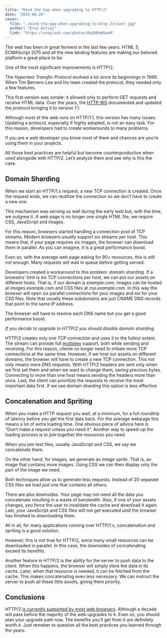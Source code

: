 ```yaml
---
title: "Mind the Gap when upgrading to HTTP/2"
date: "2015-08-20"
cover:
  file: "./mind-the-gap-when-upgrading-to-http-2/cover.jpg"
  author: "Erez Attias"
  link: "https://unsplash.com/photos/KqVHRmHVwwM"
---
```


The web has been in great ferment in the last few years. HTML 5, ECMAScript 2015
and all the new landing features are making our beloved platform a great place
to be.

One of the most significant improvements is HTTP/2.

The _Hypertext Transfer Protocol_ evolved a lot since its beginnings in 1989.
When Tim Berners-Lee and his team created the protocol, they needed only a few
features.

This first version was simple: it allowed only to perform GET requests and
receive HTML data. Over the years, the [HTTP WG](https://httpwg.github.io/)
documented and updated the protocol bringing it to version 1.1.

Although most of the web runs on HTTP/1.1, this version has many issues.
Updating a protocol, especially if highly adopted, is not an easy task. For this
reason, developers had to create workarounds to many problems.

If you are a web developer you know most of them and chances are you’re using
them in your projects.

All those best practices are helpful but become counterproductive when used
alongside with HTTP/2. Let’s analyze them and see why is this the case.

## Domain Sharding

When we start an HTTP/1.x request, a new TCP connection is created. Once the
request ends, we can reutilize the connection so we don’t have to create a new
one.

This mechanism was serving us well during the early web but, with the time, we
outgrew it. A web page is no longer one single HTML file; we require CSS,
JavaScript and images.

For this reason, browsers started handling a connection pool of TCP streams.
Modern browsers usually support six streams per host. This means that, if your
page requires six images, the browser can download them in parallel. As you can
imagine, it is a great performance boost.

Even so, with the average web page asking for 90+ resources, this is still not
enough. Many requests will wait in queue before getting served.

Developers created a workaround to this problem: _domain sharding_. If a
browsers’ limit is six TCP connections per host, we can put our assets on
different hosts. That is, if our domain is _example.com_, images can be hosted
at _images.example.com_ and CSS files at _css.example.com_. In this way the
browser will open six parallel connections for your images and six for your CSS
files. Note that usually these subdomains are just CNAME DNS records that point
to the same IP address.

The browser will have to resolve each DNS name but you get a good performance
boost.

_If you decide to upgrade to HTTP/2 you should disable domain sharding._

HTTP/2 creates only one TCP connection and uses it to the fullest extent. The
stream can provide full [multiplex](https://en.wikipedia.org/wiki/Multiplexing)
support, both while sending and receiving. For this reason, clients no longer
need to initiate more TCP connections at the same time. However, if we host our
assets on different domains, the browser will have to create a new TCP
connection. This not only means more DNS requests. With HTTP/2 headers are sent
only when we first set them and when we want to change them, saving precious
bytes. Connecting to more than one host means sending the headers more than
once. Last, the client can prioritize the requests to receive the most important
data first. If we use domain sharding this option is less effective.

## Concatenation and Spriting

When you make a HTTP request you wait, at a minimum, for a full roundtrip of
latency before you get the first data back. For the average webpage this means a
lot of extra loading time. One obvious piece of advice here is “Don’t make a
request unless you need it”. Another way to speed-up the loading process is to
join together the resources you need.

When you join text files, usually JavaScript and CSS, we say we concatenate
them.

On the other hand, for images, we generate an _image sprite_. That is, an image
that contains more images. Using CSS we can then display only the part of the
image we need.

Both techniques allow us to generate less requests. Instead of 20 separate CSS
files we load just one that contains all others.

There are also downsides. Your page may not need all the data you concatenate
resulting in a waste of bandwidth. Also, if one of your assets changes, you
force the user to invalidate the cache and download it again. Last, your
JavaScript and CSS files will not get executed until the browser has finished to
downloading them.

All in all, for many applications running over HTTP/1.x, concatenation and
spriting is a good solution.

However, this is not true for HTTP/2, since many small resources can be
downloaded in parallel. In this case, the downsides of concatenating exceed its
benefits.

Another feature in HTTP/2 is the ability for the server to push data to the
client. When this happens, the browser will simply store the data in its cache.
Later, when that resource is needed, it can be fetched from the cache. This
makes concatenating even less necessary. We can instruct the server to push all
these little assets, giving them priority.

## Conclusions

HTTP/2
[is currently supported by most web browsers](http://caniuse.com/#feat=http2).
Although a decade will pass before the majority of the web upgrades to it. Even
so, you should plan your upgrade path now. The benefits you’ll get from it are
definitely worth it. Just remeber to question all the best practices you learned
through the years.
